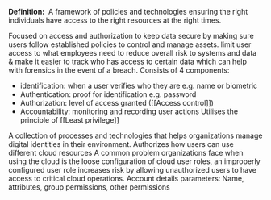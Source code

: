 **Definition:** 
 A framework of policies and technologies ensuring the right individuals have access to the right resources at the right times.

Focused on access and authorization to keep data secure by making sure users follow established policies to control and manage assets. limit user access to what employees need to reduce overall risk to systems and data & make it easier to track who has access to certain data which can help with forensics in the event of a breach.
Consists of 4 components:
- identification: when a user verifies who they are e.g. name or biometric 
- Authentication: proof for identification e.g. password
- Authorization: level of access granted ([[Access control]])
- Accountability: monitoring and recording user actions
Utilises the principle of [[Least privilege]]

A collection of processes and technologies that helps organizations manage digital identities in their environment.
Authorizes how users can use different cloud resources
A common problem organizations face when using the cloud is the loose configuration of cloud user roles, an improperly configured user role increases risk by allowing unauthorized users to have access to critical cloud operations.
Account details parameters: Name, attributes, group permissions, other permissions